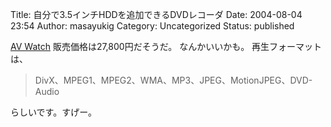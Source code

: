 Title: 自分で3.5インチHDDを追加できるDVDレコーダ
Date: 2004-08-04 23:54
Author: masayukig
Category: Uncategorized
Status: published

[AV Watch](http://www.watch.impress.co.jp/av/docs/20040804/quixun.htm)
販売価格は27,800円だそうだ。
なんかいいかも。
再生フォーマットは、

> DivX、MPEG1、MPEG2、WMA、MP3、JPEG、MotionJPEG、DVD-Audio

らしいです。すげー。
